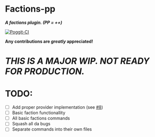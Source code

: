 # Factions-pp
__*A factions plugin. (PP = ++)*__

[![Poggit-CI](https://poggit.pmmp.io/ci.badge/dihydrogen-monoxide/Factions-pp/Factions-pp)](https://poggit.pmmp.io/ci/dihydrogen-monoxide/Factions-pp/Factions-pp)

__Any contributions are *greatly* appreciated!__

# __*THIS IS A MAJOR WIP. NOT READY FOR PRODUCTION.*__

# TODO:
- [ ] Add proper provider implementation (see [#8](https://github.com/dihydrogen-monoxide/Factions-pp/issues/8))
- [ ] Basic faction functionallity
- [ ] All basic factions commands
- [ ] Squash all da bugs
- [ ] Separate commands into their own files
